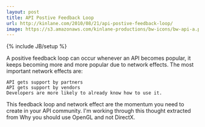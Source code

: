 ```yaml
---
layout: post
title: API Postive Feedback Loop
url: http://kinlane.com/2010/08/21/api-postive-feedback-loop/
image: https://s3.amazonaws.com/kinlane-productions/bw-icons/bw-api-a.png
---
```

{% include JB/setup %}
A positive feedback loop can occur whenever an API becomes popular, it keeps becoming more and more popular due to network effects.
The most important network effects are:

	API gets support by partners
	API gets support by vendors
	Developers are more likely to already know how to use it.

This feedback loop and network effect are the momentum you need to create in your API community.
I'm working through this thought extracted from Why you should use OpenGL and not DirectX.